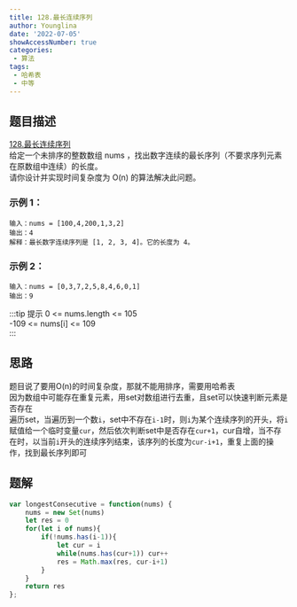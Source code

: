 ```yaml
---
title: 128.最长连续序列
author: Younglina
date: '2022-07-05'
showAccessNumber: true
categories:
 - 算法
tags:
 - 哈希表
 - 中等
---
```


## 题目描述
[128.最长连续序列](https://leetcode.cn/problems/longest-consecutive-sequence/)  
给定一个未排序的整数数组 nums ，找出数字连续的最长序列（不要求序列元素在原数组中连续）的长度。  
请你设计并实现时间复杂度为 O(n) 的算法解决此问题。  

### 示例 1：
```
输入：nums = [100,4,200,1,3,2]  
输出：4  
解释：最长数字连续序列是 [1, 2, 3, 4]。它的长度为 4。  
```

### 示例 2：
```
输入：nums = [0,3,7,2,5,8,4,6,0,1]  
输出：9  
```

:::tip 提示
0 <= nums.length <= 105  
-109 <= nums[i] <= 109  
:::

## 思路
题目说了要用O(n)的时间复杂度，那就不能用排序，需要用哈希表  
因为数组中可能存在重复元素，用set对数组进行去重，且set可以快速判断元素是否存在  
遍历set，当遍历到一个数`i`，set中不存在`i-1`时，则`i`为某个连续序列的开头，将`i`赋值给一个临时变量`cur`，然后依次判断set中是否存在`cur+1`，cur自增，当不存在时，以当前`i`开头的连续序列结束，该序列的长度为`cur-i+1`，重复上面的操作，找到最长序列即可  

## 题解
```javascript
var longestConsecutive = function(nums) {
    nums = new Set(nums)
    let res = 0
    for(let i of nums){
        if(!nums.has(i-1)){
            let cur = i
            while(nums.has(cur+1)) cur++
            res = Math.max(res, cur-i+1)
        }
    }
    return res
};
```